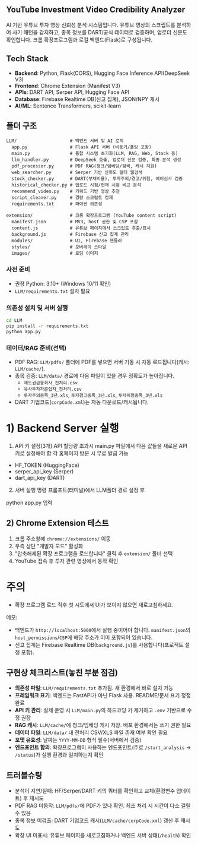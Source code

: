 ## YouTube Investment Video Credibility Analyzer

AI 기반 유튜브 투자 영상 신뢰성 분석 시스템입니다. 유튜브 영상의 스크립트를 분석하여 사기 패턴을 감지하고, 종목 정보를 DART/공식 데이터로 검증하며, 업로더 신분도 확인합니다. 크롬 확장프로그램과 로컬 백엔드(Flask)로 구성됩니다.

## Tech Stack
- **Backend**: Python, Flask(CORS), Hugging Face Inference API(DeepSeek V3)
- **Frontend**: Chrome Extension (Manifest V3)
- **APIs**: DART API, Serper API, Hugging Face API
- **Database**: Firebase Realtime DB(신고 집계), JSON/NPY 캐시
- **AI/ML**: Sentence Transformers, scikit-learn

## 폴더 구조
```
LLM/                    # 백엔드 서버 및 AI 로직
  app.py                # Flask API 서버 (비동기/폴링 포함)
  main.py               # 통합 시스템 초기화(LLM, RAG, Web, Stock 등)
  llm_handler.py        # DeepSeek 호출, 업로더 신분 검증, 최종 분석 생성
  pdf_processor.py      # PDF RAG(청크/임베딩/검색, 캐시 지원)
  web_searcher.py       # Serper 기반 신뢰도 필터 웹검색
  stock_checker.py      # DART(부채비율), 투자주의/경고/위험, 예비심사 검증
  historical_checker.py # 업로드 시점/현재 시점 비교 분석
  recommend_video.py    # 키워드 기반 영상 추천
  script_cleaner.py     # 경량 스크립트 정제
  requirements.txt      # 파이썬 의존성

extension/              # 크롬 확장프로그램 (YouTube content script)
  manifest.json         # MV3, host 권한 및 CSP 포함
  content.js            # 유튜브 페이지에서 스크립트 추출/표시
  background.js         # Firebase 신고 집계 관리
  modules/              # UI, Firebase 핸들러
  styles/               # 오버레이 스타일
  images/               # 로딩 이미지
```


### 사전 준비
- 권장 Python: 3.10+ (Windows 10/11 확인)
- `LLM/requirements.txt` 설치 필요


### 의존성 설치 및 서버 실행
```bash
cd LLM
pip install -r requirements.txt
python app.py
```



### 데이터/RAG 준비(선택)
- PDF RAG: `LLM/pdfs/` 폴더에 PDF를 넣으면 서버 기동 시 자동 로드됩니다(캐시: `LLM/cache/`).
- 종목 검증: `LLM/data/` 경로에 다음 파일이 있을 경우 정확도가 높아집니다.
  - `제도권금융회사_전처리.csv`
  - `유사투자자문업자_전처리.csv`
  - `투자주의종목_3년.xls`, `투자경고종목_3년.xls`, `투자위험종목_3년.xls`
- DART 기업코드(`corpCode.xml`)는 자동 다운로드/캐시됩니다.




# 1) Backend Server 실행

1. API 키 설정(3개)
API 할당량 초과시 main.py 파일에서 다음 값들을 새로운 API 키로 설정해야 함
각 홈페이지 방문 시 무료 발급 가능

- HF_TOKEN (HuggingFace)
- serper_api_key (Serper)
- dart_api_key (DART)


2. 서버 실행
명령 프롬프트(터미널)에서 LLM폴더 경로 설정 후

python app.py 
입력



## 2) Chrome Extension 테스트
1. 크롬 주소창에 `chrome://extensions/` 이동
2. 우측 상단 "개발자 모드" 활성화
3. "압축해제된 확장 프로그램을 로드합니다" 클릭 후 `extension/` 폴더 선택
4. YouTube 접속 후 투자 관련 영상에서 동작 확인

# 주의 #
- 확장 프로그램 로드 직후 첫 시도에서 UI가 보이지 않으면 새로고침하세요.

메모:
- 백엔드가 `http://localhost:5000`에서 실행 중이어야 합니다. `manifest.json`의 `host_permissions`/`CSP`에 해당 주소가 이미 포함되어 있습니다.
- 신고 집계는 Firebase Realtime DB(`background.js`)를 사용합니다(프로젝트 설정 포함).

## 구현상 체크리스트(놓친 부분 점검)
- **의존성 파일**: `LLM/requirements.txt` 추가됨. 새 환경에서 바로 설치 가능
- **프레임워크 표기**: 백엔드는 FastAPI가 아닌 Flask 사용. README/문서 표기 정정 완료
- **API 키 관리**: 실제 운영 시 `LLM/main.py`의 하드코딩 키 제거하고 `.env` 기반으로 수정 권장
- **RAG 캐시**: `LLM/cache/`에 청크/임베딩 캐시 저장. 배포 환경에서는 쓰기 권한 필요
- **데이터 파일**: `LLM/data/` 내 전처리 CSV/XLS 파일 존재 여부 확인 필요
- **포맷 유효성**: 날짜는 `YYYY-MM-DD` 형식 필수(서버에서 검증)
- **엔드포인트 합의**: 확장프로그램이 사용하는 엔드포인트(주로 `/start_analysis` → `/status`)가 실행 환경과 일치하는지 확인

## 트러블슈팅
- 분석이 지연/실패: HF/Serper/DART 키의 쿼터를 확인하고 교체(환경변수 업데이트) 후 재시도
- PDF RAG 미동작: `LLM/pdfs/`에 PDF가 있나 확인. 최초 처리 시 시간이 다소 걸릴 수 있음
- 종목 정보 미검출: DART 기업코드 캐시(`LLM/cache/corpCode.xml`) 갱신 후 재시도
- 확장 UI 미표시: 유튜브 페이지를 새로고침하거나 백엔드 서버 상태(`/health`) 확인

